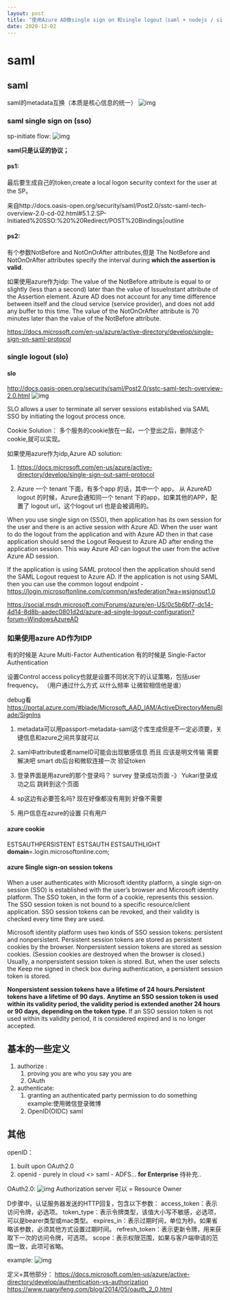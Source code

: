 ```yaml
---
layout: post
title: "使用Azure AD做single sign on 和single logout（saml + nodejs / single page ）"
date: 2020-12-02
---
```

# saml

## saml 

saml的metadata互换（本质是核心信息的统一）
![img](/assets/md_pics_archive/saml.png)

### saml single sign on (sso)
sp-initiate flow:
![img](/assets/md_pics_archive/saml-flow.png)

**saml只是认证的协议；**
#### ps1:
最后要生成自己的token,create a local logon security context for the user at the SP。

来自http://docs.oasis-open.org/security/saml/Post2.0/sstc-saml-tech-overview-2.0-cd-02.html#5.1.2.SP-Initiated%20SSO:%20%20Redirect/POST%20Bindings|outline

#### ps2:  
有个参数NotBefore and NotOnOrAfter attributes,但是
The NotBefore and NotOnOrAfter attributes specify the interval during **which the assertion is valid**.

如果使用azure作为idp:
The value of the NotBefore attribute is equal to or slightly (less than a second) later than the value of IssueInstant attribute of the Assertion element. Azure AD does not account for any time difference between itself and the cloud service (service provider), and does not add any buffer to this time.
The value of the NotOnOrAfter attribute is 70 minutes later than the value of the NotBefore attribute.

https://docs.microsoft.com/en-us/azure/active-directory/develop/single-sign-on-saml-protocol


### single logout (slo)

#### slo
http://docs.oasis-open.org/security/saml/Post2.0/sstc-saml-tech-overview-2.0.html
![img](/assets/md_pics_archive/slo.png)

SLO allows a user to terminate all server sessions established via SAML SSO by initiating the logout process once. 

Cookie Solution：
多个服务的cookie放在一起，一个登出之后，删除这个cookie,就可以实现。


如果使用azure作为idp,Azure AD solution:
1. https://docs.microsoft.com/en-us/azure/active-directory/develop/single-sign-out-saml-protocol

2. Azure 一个 tenant 下面，有多个app 的话，其中一个 app， 从 AzureAD logout 的时候，Azure会通知同一个 tenant 下的app，如果其他的APP，配置了 logout url，这个logout url 也是会被调用的。

When you use single sign on (SSO), then application has its own session for the user and there is an active session with Azure AD. When the user want to do the logout from the application and with Azure AD then in that case application should send the Logout Request to Azure AD after ending the application session. This way Azure AD can logout the user from the active Azure AD session.

If the application is using SAML protocol then the application should send the SAML Logout request to Azure AD. If the application is not using SAML then you can use the common logout endpoint - https://login.microsoftonline.com/common/wsfederation?wa=wsignout1.0 

https://social.msdn.microsoft.com/Forums/azure/en-US/0c5b6bf7-dc14-4d14-8d8b-aadec0801d2d/azure-ad-single-logout-configuration?forum=WindowsAzureAD

### 如果使用azure AD作为IDP

有的时候是 Azure Multi-Factor Authentication
有的时候是 Single-Factor Authentication

设置Control access policy也就是设置不同状况下的认证策略，包括user frequency。
（用户通过什么方式 以什么频率 让微软相信他是谁）

debug看
https://portal.azure.com/#blade/Microsoft_AAD_IAM/ActiveDirectoryMenuBlade/SignIns

1. metadata可以用passport-metadata-saml这个库生成但是不一定必须要，关键信息和azure之间共享就可以

2. saml中attribute或者nameID可能会出现敏感信息 而且 应该是明文传输 需要解决吧
smart db后台和微软连接一次 验证token

5. 登录界面是用azure的那个登录吗？
survey 登录成功页面 -》 Yukari登录成功之后 跳转到这个页面

6. sp这边有必要签名吗? 现在好像都没有用到
好像不需要

7. 用户信息在azure的设置
只有用户

#### azure cookie
ESTSAUTHPERSISTENT
ESTSAUTH
ESTSAUTHLIGHT
**domain**=.login.microsoftonline.com;

#### azure Single sign-on session tokens
When a user authenticates with Microsoft identity platform, a single sign-on session (SSO) is established with the user’s browser and Microsoft identity platform. The SSO token, in the form of a cookie, represents this session. The SSO session token is not bound to a specific resource/client application. SSO session tokens can be revoked, and their validity is checked every time they are used.

Microsoft identity platform uses two kinds of SSO session tokens: persistent and nonpersistent. Persistent session tokens are stored as persistent cookies by the browser. Nonpersistent session tokens are stored as session cookies. (Session cookies are destroyed when the browser is closed.) Usually, a nonpersistent session token is stored. But, when the user selects the Keep me signed in check box during authentication, a persistent session token is stored.

**Nonpersistent session tokens have a lifetime of 24 hours.Persistent tokens have a lifetime of 90 days.** **Anytime an SSO session token is used within its validity period, the validity period is extended another 24 hours or 90 days, depending on the token type.** If an SSO session token is not used within its validity period, it is considered expired and is no longer accepted.





## 基本的一些定义
1. authorize :
   1. proving you are who you say you are  
   2. OAuth
2. authenticate: 
   1. granting an authenticated party permission to do something example:使用微信登录微博
   2. OpenID(OIDC) saml



## 其他
openID：
1. built upon OAuth2.0
2. openid - purely in cloud  <>  saml - ADFS... **for Enterprise**
待补充..

OAuth2.0:
![img](/assets/md_pics_archive/OAuth2.0.png)
Authorization server 可以 = Resource Owner

D步骤中，认证服务器发送的HTTP回复，包含以下参数：
access_token：表示访问令牌，必选项。
token_type：表示令牌类型，该值大小写不敏感，必选项，可以是bearer类型或mac类型。
expires_in：表示过期时间，单位为秒。如果省略该参数，必须其他方式设置过期时间。
refresh_token：表示更新令牌，用来获取下一次的访问令牌，可选项。
scope：表示权限范围，如果与客户端申请的范围一致，此项可省略。

example:
![img](/assets/md_pics_archive/OAuth2例子.png)


定义+其他部分：
https://docs.microsoft.com/en-us/azure/active-directory/develop/authentication-vs-authorization
https://www.ruanyifeng.com/blog/2014/05/oauth_2_0.html